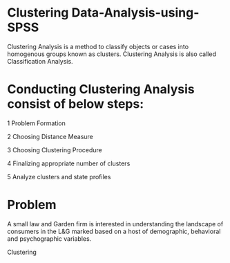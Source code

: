 # Clustering Data-Analysis-using-SPSS
Clustering Analysis is a method to classify objects or cases into homogenous groups known as clusters. Clustering Analysis is also called Classification Analysis.

# Conducting Clustering Analysis consist of below steps:
1 Problem Formation

2 Choosing Distance Measure

3 Choosing Clustering Procedure

4 Finalizing appropriate number of clusters

5 Analyze clusters and state profiles

# Problem
A small law and Garden firm is interested in understanding the landscape of consumers in the L&G marked based on a host of demographic, behavioral and psychographic variables. 


Clustering
